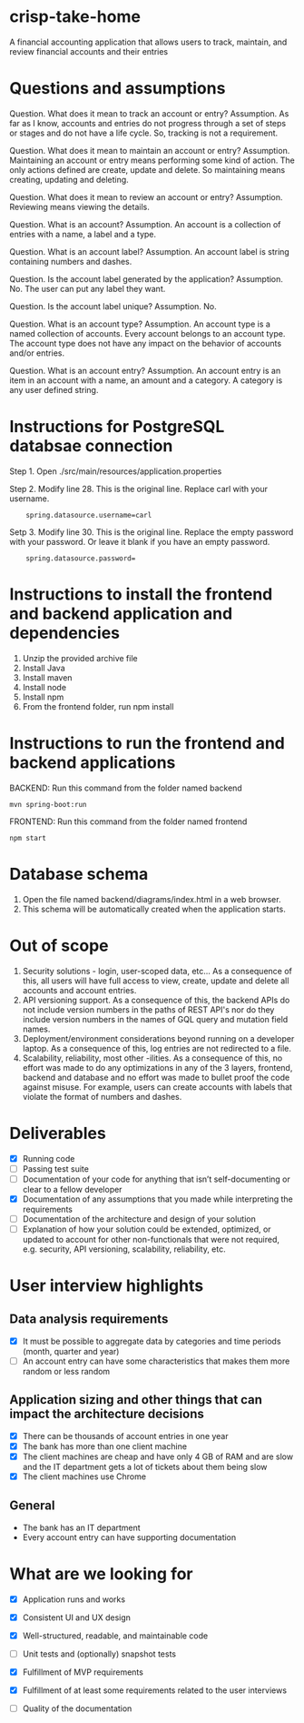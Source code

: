 # crisp-take-home
A financial accounting application that allows users to track, maintain, and review financial accounts and their entries


# Questions and assumptions

Question.  What does it mean to track an account or entry?
Assumption.  As far as I know, accounts and entries do not progress through a set of steps or stages and do not have a life cycle.  So, tracking is not a requirement.

Question.  What does it mean to maintain an account or entry?
Assumption.  Maintaining an account or entry means performing some kind of action.  The only actions defined are create, update and delete.  So maintaining means creating, updating and deleting.

Question.  What does it mean to review an account or entry?
Assumption.  Reviewing means viewing the details.

Question.  What is an account?
Assumption.  An account is a collection of entries with a name, a label and a type.

Question.  What is an account label?
Assumption.  An account label is string containing numbers and dashes.

Question.  Is the account label generated by the application?
Assumption.  No.  The user can put any label they want.

Question.  Is the account label unique?
Assumption.  No.

Question.  What is an account type?
Assumption.  An account type is a named collection of accounts.  Every account belongs to an account type.  The account type does not have any impact on the behavior of accounts and/or entries.

Question.  What is an account entry?
Assumption.  An account entry is an item in an account with a name, an amount and a category.  A category is any user defined string.


# Instructions for PostgreSQL databsae connection

Step 1. Open ./src/main/resources/application.properties

Step 2. Modify line 28.  This is the original line.  Replace carl with your username.

		spring.datasource.username=carl

Setp 3. Modify line 30.  This is the original line.  		Replace the empty password with your password.  Or leave it blank if you have an empty password.

		spring.datasource.password=

# Instructions to install the frontend and backend application and dependencies

1. Unzip the provided archive file
2. Install Java
3. Install maven
4. Install node
5. Install npm
6. From the frontend folder, run npm install


# Instructions to run the frontend and backend applications

BACKEND: Run this command from the folder named backend

    mvn spring-boot:run

FRONTEND: Run this command from the folder named frontend

    npm start


# Database schema

1. Open the file named backend/diagrams/index.html in a web browser.
2. This schema will be automatically created when the application starts.

# Out of scope

1. Security solutions - login, user-scoped data, etc...   As a consequence of this, all users will have full access to view, create, update and delete all accounts and account entries.
2. API versioning support.  As a consequence of this, the backend APIs do not include version numbers in the paths of REST API's nor do they include version numbers in the names of GQL query and mutation field names.
3. Deployment/environment considerations beyond running on a developer laptop.  As a consequence of this, log entries are not redirected to a file.
4. Scalability, reliability, most other -ilities.  As a consequence of this, no effort was made to do any optimizations in any of the 3 layers, frontend, backend and database and no effort was made to bullet proof the code against misuse.  For example, users can create accounts with labels that violate the format of numbers and dashes.

# Deliverables
- [x] Running code
- [ ] Passing test suite
- [ ] Documentation of your code for anything that isn’t self-documenting or clear to a fellow developer
- [x] Documentation of any assumptions that you made while interpreting the requirements
- [ ] Documentation of the architecture and design of your solution
- [ ] Explanation of how your solution could be extended, optimized, or updated to account for other
non-functionals that were not required, e.g. security, API versioning, scalability, reliability, etc.

# User interview highlights

## Data analysis requirements
- [x] It must be possible to aggregate data by categories and time periods (month, quarter and year)
- [ ] An account entry can have some characteristics that makes them more random or less random

## Application sizing and other things that can impact the architecture decisions
- [x] There can be thousands of account entries in one year
- [x] The bank has more than one client machine
- [x] The client machines are cheap and have only 4 GB of RAM and are slow and the IT department gets a lot of tickets about them being slow
- [x] The client machines use Chrome

## General
- The bank has an IT department
- Every account entry can have supporting documentation

# What are we looking for
- [x] Application runs and works
- [x] Consistent UI and UX design
- [x] Well-structured, readable, and maintainable code
- [ ] Unit tests and (optionally) snapshot tests
- [x] Fulfillment of MVP requirements
- [x] Fulfillment of at least some requirements related to the user interviews
- [ ] Quality of the documentation

